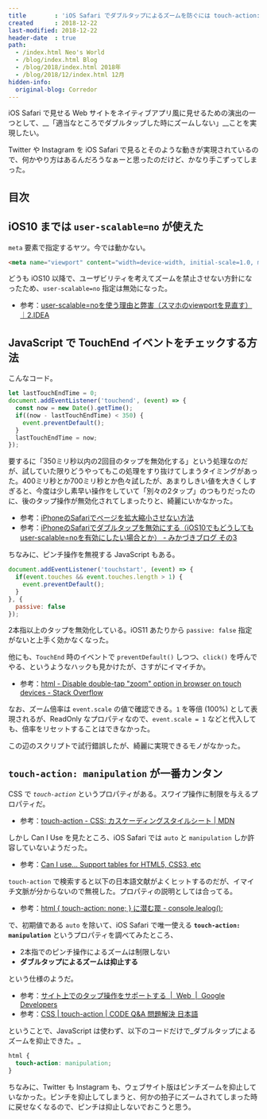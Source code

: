 ```yaml
---
title        : 'iOS Safari でダブルタップによるズームを防ぐには touch-action: manipulation が一番簡単'
created      : 2018-12-22
last-modified: 2018-12-22
header-date  : true
path:
  - /index.html Neo's World
  - /blog/index.html Blog
  - /blog/2018/index.html 2018年
  - /blog/2018/12/index.html 12月
hidden-info:
  original-blog: Corredor
---
```


iOS Safari で見せる Web サイトをネイティブアプリ風に見せるための演出の一つとして、__「適当なところでダブルタップした時にズームしない」__ことを実現したい。

Twitter や Instagram を iOS Safari で見るとそのような動きが実現されているので、何かやり方はあるんだろうなぁーと思ったのだけど、かなり手こずってしまった。

## 目次

## iOS10 までは `user-scalable=no` が使えた

`meta` 要素で指定するヤツ。今では動かない。

```html
<meta name="viewport" content="width=device-width, initial-scale=1.0, minimum-scale=1.0, maximum-scale=1.0, user-scalable=no">
```

どうも iOS10 以降で、ユーザビリティを考えてズームを禁止させない方針になったため、`user-scalable=no` 指定は無効になった。

- 参考：[user-scalable=noを使う理由と弊害（スマホのviewportを見直す）｜2.IDEA](http://2ndidea.com/accessibility/pros-cons-of-user-scalable-no/)

## JavaScript で TouchEnd イベントをチェックする方法

こんなコード。

```javascript
let lastTouchEndTime = 0;
document.addEventListener('touchend', (event) => {
  const now = new Date().getTime();
  if((now - lastTouchEndTime) < 350) {
    event.preventDefault();
  }
  lastTouchEndTime = now;
});
```

要するに「350ミリ秒以内の2回目のタップを無効化する」という処理なのだが、試していた限りどうやってもこの処理をすり抜けてしまうタイミングがあった。400ミリ秒とか700ミリ秒とか色々試したが、あまりしきい値を大きくしすぎると、今度は少し素早い操作をしていて「別々の2タップ」のつもりだったのに、後のタップ操作が無効化されてしまったりと、綺麗にいかなかった。

- 参考：[iPhoneのSafariでページを拡大縮小させない方法](http://iphone.f-tools.net/html5/Kakudai-Kinsi.html)
- 参考：[iPhoneのSafariでダブルタップを無効にする（iOS10でもどうしてもuser-scalable=noを有効にしたい場合とか） - みかづきブログ その3](http://kimizuka.hatenablog.com/entry/2016/07/29/110931)

ちなみに、ピンチ操作を無視する JavaScript もある。

```javascript
document.addEventListener('touchstart', (event) => {
  if(event.touches && event.touches.length > 1) {
    event.preventDefault();
  }
}, {
  passive: false
});
```

2本指以上のタップを無効化している。iOS11 あたりから `passive: false` 指定がないと上手く効かなくなった。

他にも、`TouchEnd` 時のイベントで `preventDefault()` しつつ、`click()` を呼んでやる、というようなハックも見かけたが、さすがにイマイチか。

- 参考：[html - Disable double-tap "zoom" option in browser on touch devices - Stack Overflow](https://stackoverflow.com/questions/10614481/disable-double-tap-zoom-option-in-browser-on-touch-devices)

なお、ズーム倍率は `event.scale` の値で確認できる。`1` を等倍 (100%) として表現されるが、ReadOnly なプロパティなので、`event.scale = 1` などと代入しても、倍率をリセットすることはできなかった。

この辺のスクリプトで試行錯誤したが、綺麗に実現できるモノがなかった。

## `touch-action: manipulation` が一番カンタン

CSS で _`touch-action`_ というプロパティがある。スワイプ操作に制限を与えるプロパティだ。

- 参考：[touch-action - CSS: カスケーディングスタイルシート | MDN](https://developer.mozilla.org/ja/docs/Web/CSS/touch-action)

しかし Can I Use を見たところ、iOS Safari では `auto` と `manipulation` しか許容していないようだった。

- 参考：[Can I use... Support tables for HTML5, CSS3, etc](https://caniuse.com/#feat=css-touch-action)

`touch-action` で検索すると以下の日本語文献がよくヒットするのだが、イマイチ文脈が分からないので無視した。プロパティの説明としては合ってる。

- 参考：[html { touch-action: none; } に潜む罠 - console.lealog();](https://lealog.hateblo.jp/entry/2015/02/19/124748)

で、初期値である `auto` を除いて、iOS Safari で唯一使える __`touch-action: manipulation`__ というプロパティを調べてみたところ、

- 2本指でのピンチ操作によるズームは制限しない
- __ダブルタップによるズームは抑止する__

という仕様のようだ。

- 参考：[サイト上でのタップ操作をサポートする  |  Web  |  Google Developers](https://developers.google.com/web/fundamentals/design-and-ux/input/touch/?hl=ja)
- 参考：[CSS | touch-action | CODE Q&A 問題解決 日本語](https://code.i-harness.com/ja/docs/css/touch-action)

ということで、JavaScript は使わず、以下のコードだけで_ダブルタップによるズームを抑止できた。_

```css
html {
  touch-action: manipulation;
}
```

ちなみに、Twitter も Instagram も、ウェブサイト版はピンチズームを抑止していなかった。ピンチを抑止してしまうと、何かの拍子にズームされてしまった時に戻せなくなるので、ピンチは抑止しないでおこうと思う。
